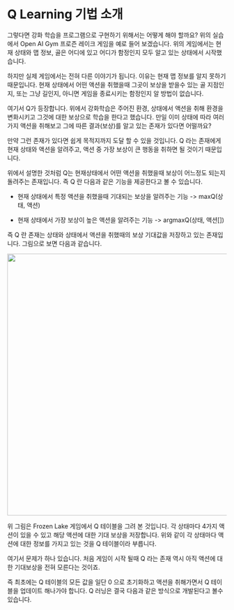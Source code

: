 # Q Learning 기법 소개 

그렇다면 강화 학습을 프로그램으로 구현하기 위해서는 어떻게 해야 할까요? 위의 실습에서 Open AI Gym 프로즌 레이크 게임을 예로 들어 보겠습니다. 위의 게임에서는 현재 상태와 맵 정보, 골은 어디에 있고 어디가 함정인지 모두 알고 있는 상태에서 시작했습니다. 

하지만 실제 게임에서는 전혀 다른 이야기가 됩니다. 이유는 현재 맵 정보를 알지 못하기 때문입니다. 현재 상태에서 어떤 액션을 취했을때 그곳이 보상을 받을수 있는 골 지점인지, 또는 그냥 길인지, 아니면 게임을 종료시키는 함정인지 알 방법이 없습니다. 

여기서 Q가 등장합니다. 위에서 강화학습은 주어진 환경, 상태에서 액션을 취해 환경을 변화시키고 그것에 대한 보상으로 학습을 한다고 했습니다. 만일 이미 상태에 따라 여러가지 액션을 취해보고 그에 따른 결과(보상)를 알고 있는 존재가 있다면 어떨까요?

만약 그런 존재가 있다면 쉽게 목적지까지 도달 할 수 있을 것입니다. Q 라는 존재에게 현재 상태와 액션을 알려주고, 액션 중 가장 보상이 큰 행동을 취하면 될 것이기 때문입니다. 

위에서 설명한 것처럼 Q는 현재상태에서 어떤 액션을 취했을때 보상이 어느정도 되는지 돌려주는 존재입니다. 즉 Q 란 다음과 같은 기능을 제공한다고 볼 수 있습니다.

* 현재 상태에서 특정 액션을 취했을때 기대되는 보상을 알려주는 기능 -> maxQ(상태, 액션)

* 현재 상태에서 가장 보상이 높은 액션을 알려주는 기능 -> argmaxQ(상태, 액션[])

즉 Q 란 존재는 상태와 상태에서 액션을 취했때의 보상 기대값을 저장하고 있는 존재입니다. 그림으로 보면 다음과 같습니다.

<img src="http://postfiles15.naver.net/MjAxNzAyMTdfMTY4/MDAxNDg3MzE5MDkzNTg1.ZlG7qdOAM3U3njCjZIpEm0Si7hTFzR0Wkk3TGRoYGtQg.SkvMMDHur3Yp4uN6Dm0kyKMI_ba6rTcllpjJtaCzjykg.PNG.akj61300/q.png?type=w2" width="600px"/>  

위 그림은 Frozen Lake 게임에서 Q 테이블을 그려 본 것입니다. 각 상태마다 4가지 액션이 있을 수 있고 해당 액션에 대한 기대 보상을 저장합니다. 위와 같이 각 상태마다 액션에 대한 정보를 가지고 있는 것을 Q 테이블이라 부릅니다.

여기서 문제가 하나 있습니다. 처음 게임이 시작 될때 Q 라는 존재 역시 아직 액션에 대한 기대보상을 전혀 모른다는 것이죠. 

즉 최초에는 Q 테이블의 모든 값을 일단 0 으로 초기화하고 액션을 취해가면서 Q 테이블을 업데이트 해나가야 합니다. Q 러닝은 결국 다음과 같은 방식으로 개발된다고 볼수 있습니다.

